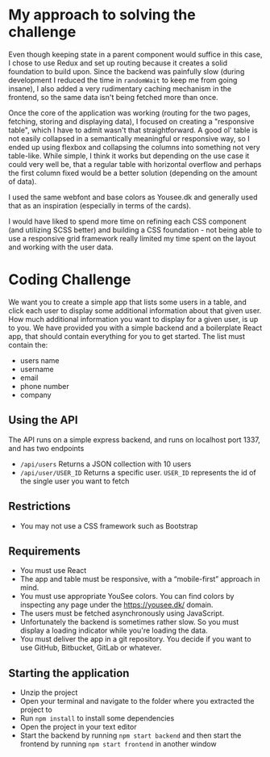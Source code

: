 # My approach to solving the challenge
Even though keeping state in a parent component would suffice in this case, I chose to use Redux and set up routing because it creates a solid foundation to build upon. Since the backend was painfully slow (during development I reduced the time in `randomWait` to keep me from going insane), I also added a very rudimentary caching mechanism in the frontend, so the same data isn't being fetched more than once.

Once the core of the application was working (routing for the two pages, fetching, storing and displaying data), I focused on creating a "responsive table", which I have to admit wasn't that straightforward. A good ol' table is not easily collapsed in a semantically meaningful or responsive way, so I ended up using flexbox and collapsing the columns into something not very table-like. While simple, I think it works but depending on the use case it could very well be, that a regular table with horizontal overflow and perhaps the first column fixed would be a better solution (depending on the amount of data).

I used the same webfont and base colors as Yousee.dk and generally used that as an inspiration (especially in terms of the cards).

I would have liked to spend more time on refining each CSS component (and utilizing SCSS better) and building a CSS foundation - not being able to use a responsive grid framework really limited my time spent on the layout and working with the user data.

# Coding Challenge
We want you to create a simple app that lists some users in a table, and click each user to display some additional information about that given user. How much additional information you want to display for a given user, is up to you.
We have provided you with a simple backend and a boilerplate React app, that should contain everything for you to get started. The list must contain the:

- users name
- username
- email
- phone number 
- company

## Using the API
The API runs on a simple express backend, and runs on localhost port 1337, and has two endpoints

* `/api/users`
 Returns a JSON collection with 10 users
* `/api/user/USER_ID`
 Returns a specific user. `USER_ID` represents the id of the single user you want to fetch

## Restrictions
* You may not use a CSS framework such as Bootstrap

## Requirements
* You must use React
* The app and table must be responsive, with a “mobile-first” approach in mind.
* You must use appropriate YouSee colors. You can find colors by inspecting any page under the https://yousee.dk/ domain.
* The users must be fetched asynchronously using JavaScript.
* Unfortunately the backend is sometimes rather slow. So you must display a loading indicator while you're loading the data.
* You must deliver the app in a git repository. You decide if you want to use GitHub, Bitbucket, GitLab or whatever. 

## Starting the application
* Unzip the project
* Open your terminal and navigate to the folder where you extracted the project to
* Run `npm install` to install some dependencies
* Open the project in your text editor
* Start the backend by running `npm start backend` and then start the frontend by running `npm start frontend` in another window